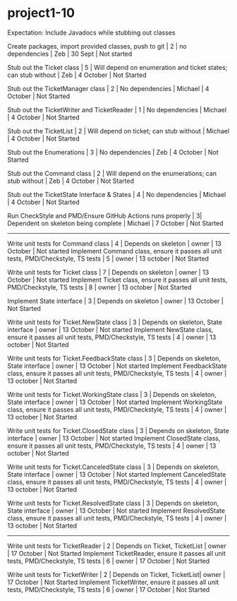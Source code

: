 # project1-10 #

Expectation: Include Javadocs while stubbing out classes

Create packages, import provided classes, push to git | 2 | no dependencies | Zeb | 30 Sept | Not started

Stub out the Ticket class | 5 | Will depend on enumeration and ticket states; can stub without | Zeb | 4 October | Not Started

Stub out the TicketManager class | 2 | No dependencies | Michael | 4 October | Not Started

Stub out the TicketWriter and TicketReader | 1 | No dependencies | Michael | 4 October | Not Started

Stub out the TicketList | 2 | Will depend on ticket; can stub without | Michael | 4 October | Not Started

Stub out the Enumerations | 3 | No dependencies | Zeb | 4 October | Not Started

Stub out the Command class | 2 | Will depend on the enumerations; can stub without | Zeb | 4 October | Not Started

Stub out the TicketState Interface & States | 4 | No dependencies | Michael | 4 October | Not Started

Run CheckStyle and PMD/Ensure GitHub Actions runs properly | 3| Dependent on skeleton being complete | Michael | 7 October | Not Started

---

Write unit tests for Command class | 4 | Depends on skeleton | owner | 13 October | Not started
Implement Command class, ensure it passes all unit tests, PMD/Checkstyle, TS tests | 5 | owner | 13 october | Not Started

Write unit tests for Ticket class | 7 | Depends on skeleton | owner | 13 October | Not started
Implement Ticket class, ensure it passes all unit tests, PMD/Checkstyle, TS tests | 8 | owner | 13 october | Not Started

Implement State interface | 3 | Depends on skeleton | owner | 13 October | Not Started 

Write unit tests for Ticket.NewState class | 3 | Depends on skeleton, State interface | owner | 13 October | Not started
Implement NewState class, ensure it passes all unit tests, PMD/Checkstyle, TS tests | 4 | owner | 13 october | Not Started

Write unit tests for Ticket.FeedbackState class | 3 | Depends on skeleton, State interface | owner | 13 October | Not started
Implement FeedbackState class, ensure it passes all unit tests, PMD/Checkstyle, TS tests | 4 | owner | 13 october | Not Started

Write unit tests for Ticket.WorkingState class | 3 | Depends on skeleton, State interface | owner | 13 October | Not started
Implement WorkingState class, ensure it passes all unit tests, PMD/Checkstyle, TS tests | 4 | owner | 13 october | Not Started

Write unit tests for Ticket.ClosedState class | 3 | Depends on skeleton, State interface | owner | 13 October | Not started
Implement ClosedState class, ensure it passes all unit tests, PMD/Checkstyle, TS tests | 4 | owner | 13 october | Not Started

Write unit tests for Ticket.CanceledState class | 3 | Depends on skeleton, State interface | owner | 13 October | Not started
Implement CanceledState class, ensure it passes all unit tests, PMD/Checkstyle, TS tests | 4 | owner | 13 october | Not Started

Write unit tests for Ticket.ResolvedState class | 3 | Depends on skeleton, State interface | owner | 13 October | Not started
Implement ResolvedState class, ensure it passes all unit tests, PMD/Checkstyle, TS tests | 4 | owner | 13 october | Not Started

---

Write unit tests for TicketReader | 2 | Depends on Ticket, TicketList | owner | 17 October | Not Started 
Implement TicketReader, ensure it passes all unit tests, PMD/Checkstyle, TS tests | 6 | owner | 17 October | Not Started 

Write unit tests for TicketWriter | 2 | Depends on Ticket, TicketList| owner | 17 October | Not Started 
Implement TicketWriter, ensure it passes all unit tests, PMD/Checkstyle, TS tests | 6 | owner | 17 October | Not Started 




